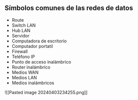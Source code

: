 ## Símbolos comunes de las redes de datos

- Route
- Switch LAN
- Hub LAN
- Servidor
- Computadora de escritorio
- Computador portatil
- Firewall
- Teléfono IP
- Punto de acceso inalámbrico
- Router inalámbrico
- Medios WAN
- Medios LAN
- Medios inalámbricos

![[Pasted image 20240403234255.png]]

